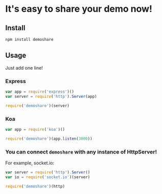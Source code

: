 # It's easy to share your demo now!


## Install
```sh
npm install demoshare
```

## Usage

Just add one line!

### Express

```js
var app = require('express')()
var server = require('http').Server(app)

require('demoshare')(server)
```

### Koa

```js
var app = require('koa')()

require('demoshare')(app.listen(3000))
```

### You can connect `demoshare` with any instance of HttpServer!
For example, socket.io:

```js
var server = require('http').Server()
var io = require('socket.io')(server)

require('demoshare')(http)
```


